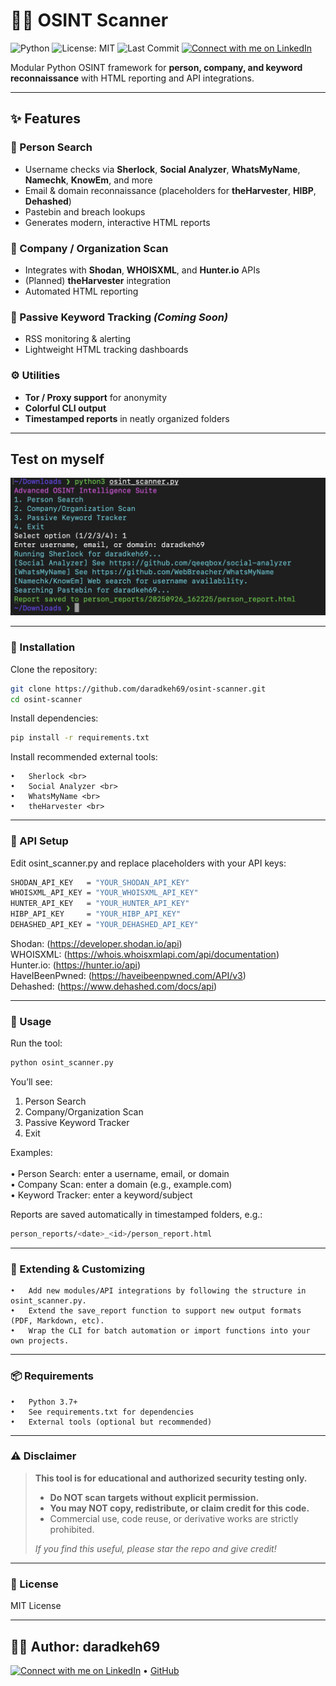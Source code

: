 # 🕵️‍♂️ OSINT Scanner 

![Python](https://img.shields.io/badge/python-3.7%2B-blue.svg)
![License: MIT](https://img.shields.io/badge/License-MIT-yellow.svg)
![Last Commit](https://img.shields.io/github/last-commit/daradkeh69/osint-scanner)
[![Connect with me on LinkedIn](https://img.shields.io/badge/LinkedIn-Connect-blue?logo=linkedin)](www.linkedin.com/in/daradkehh)

Modular Python OSINT framework for **person, company, and keyword reconnaissance** with HTML reporting and API integrations.

---

## ✨ Features

### 👤 Person Search
- Username checks via **Sherlock**, **Social Analyzer**, **WhatsMyName**, **Namechk**, **KnowEm**, and more  
- Email & domain reconnaissance (placeholders for **theHarvester**, **HIBP**, **Dehashed**)  
- Pastebin and breach lookups  
- Generates modern, interactive HTML reports  

### 🏢 Company / Organization Scan
- Integrates with **Shodan**, **WHOISXML**, and **Hunter.io** APIs  
- (Planned) **theHarvester** integration  
- Automated HTML reporting  

### 🔎 Passive Keyword Tracking *(Coming Soon)*
- RSS monitoring & alerting  
- Lightweight HTML tracking dashboards  

### ⚙️ Utilities
- **Tor / Proxy support** for anonymity  
- **Colorful CLI output**  
- **Timestamped reports** in neatly organized folders  

---
## Test on myself
![Test running the tool](test.png)

---
### 🚀 Installation

Clone the repository:
```bash
git clone https://github.com/daradkeh69/osint-scanner.git
cd osint-scanner
```
Install dependencies:
```bash
pip install -r requirements.txt
```
Install recommended external tools:

	•	Sherlock <br>
	•	Social Analyzer <br>
	•	WhatsMyName <br>
	•	theHarvester <br>

---

### 🔑 API Setup

Edit osint_scanner.py and replace placeholders with your API keys:

```bash
SHODAN_API_KEY   = "YOUR_SHODAN_API_KEY" 
WHOISXML_API_KEY = "YOUR_WHOISXML_API_KEY" 
HUNTER_API_KEY   = "YOUR_HUNTER_API_KEY" 
HIBP_API_KEY     = "YOUR_HIBP_API_KEY" 
DEHASHED_API_KEY = "YOUR_DEHASHED_API_KEY"
```

Shodan: (https://developer.shodan.io/api) <br>
WHOISXML: (https://whois.whoisxmlapi.com/api/documentation) <br>
Hunter.io: (https://hunter.io/api) <br>
HaveIBeenPwned: (https://haveibeenpwned.com/API/v3) <br>
Dehashed: (https://www.dehashed.com/docs/api)

---

### 📖 Usage

Run the tool:

```bash
python osint_scanner.py
```

You’ll see:

1. Person Search
2. Company/Organization Scan
3. Passive Keyword Tracker
4. Exit

Examples:<br> <br>
	•	Person Search: enter a username, email, or domain <br>
	•	Company Scan: enter a domain (e.g., example.com) <br>
	•	Keyword Tracker: enter a keyword/subject <br>

Reports are saved automatically in timestamped folders, e.g.:

```bash
person_reports/<date>_<id>/person_report.html
```

---

### 🧩 Extending & Customizing <br>
	•	Add new modules/API integrations by following the structure in osint_scanner.py.
	•	Extend the save_report function to support new output formats (PDF, Markdown, etc).
	•	Wrap the CLI for batch automation or import functions into your own projects.

---

### 📦 Requirements <br>
	•	Python 3.7+
	•	See requirements.txt for dependencies
	•	External tools (optional but recommended)

---

### ⚠️ Disclaimer

> **This tool is for educational and authorized security testing only.**
>
> - **Do NOT scan targets without explicit permission.**
> - **You may NOT copy, redistribute, or claim credit for this code.**
> - Commercial use, code reuse, or derivative works are strictly prohibited.
>
> _If you find this useful, please star the repo and give credit!_

---

### 📜 License

MIT License

---

## 👨‍💻 Author: daradkeh69

[![Connect with me on LinkedIn](https://img.shields.io/badge/LinkedIn-Connect-blue?logo=linkedin)](www.linkedin.com/in/daradkehh) • [GitHub](https://github.com/daradkeh69) 
